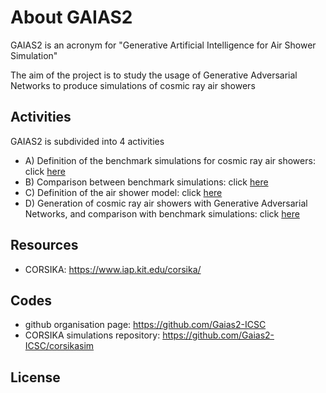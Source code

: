 # About GAIAS2

GAIAS2 is an acronym for "Generative Artificial Intelligence for Air Shower Simulation"

The aim of the project is to study the usage of Generative Adversarial Networks to produce simulations of cosmic ray air showers

## Activities

GAIAS2 is subdivided into 4 activities

- A) Definition of the benchmark simulations for cosmic ray air showers: click  <a href="benchsim"> here </a>
- B) Comparison between benchmark simulations: click  <a href="simcomp"> here </a>
- C) Definition of the air shower model: click  <a href="easmodel"> here </a>
- D) Generation of cosmic ray air showers with Generative Adversarial Networks, and comparison with benchmark simulations: click <a href="gangen"> here </a>

## Resources

- CORSIKA: <a href="https://www.iap.kit.edu/corsika/"> https://www.iap.kit.edu/corsika/ </a>

## Codes

- github organisation page: <a href="https://github.com/Gaias2-ICSC"> https://github.com/Gaias2-ICSC </a> 
- CORSIKA simulations repository: <a href="https://github.com/Gaias2-ICSC/corsikasim"> https://github.com/Gaias2-ICSC/corsikasim </a>

## License


